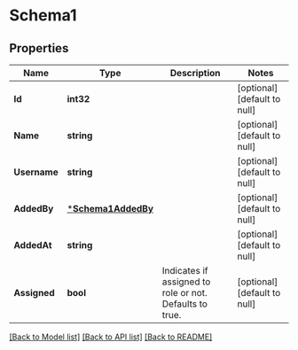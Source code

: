 # Schema1

## Properties
Name | Type | Description | Notes
------------ | ------------- | ------------- | -------------
**Id** | **int32** |  | [optional] [default to null]
**Name** | **string** |  | [optional] [default to null]
**Username** | **string** |  | [optional] [default to null]
**AddedBy** | [***Schema1AddedBy**](schema_1_added_by.md) |  | [optional] [default to null]
**AddedAt** | **string** |  | [optional] [default to null]
**Assigned** | **bool** | Indicates if assigned to role or not. Defaults to true. | [optional] [default to null]

[[Back to Model list]](../README.md#documentation-for-models) [[Back to API list]](../README.md#documentation-for-api-endpoints) [[Back to README]](../README.md)

